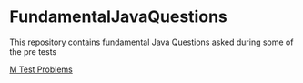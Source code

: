 # FundamentalJavaQuestions
This repository contains fundamental Java Questions asked during some of the pre tests


[M Test Problems](M/java_fundemantals_m\src/main/java/javam/fundamentals/m/problem1/README.md)
